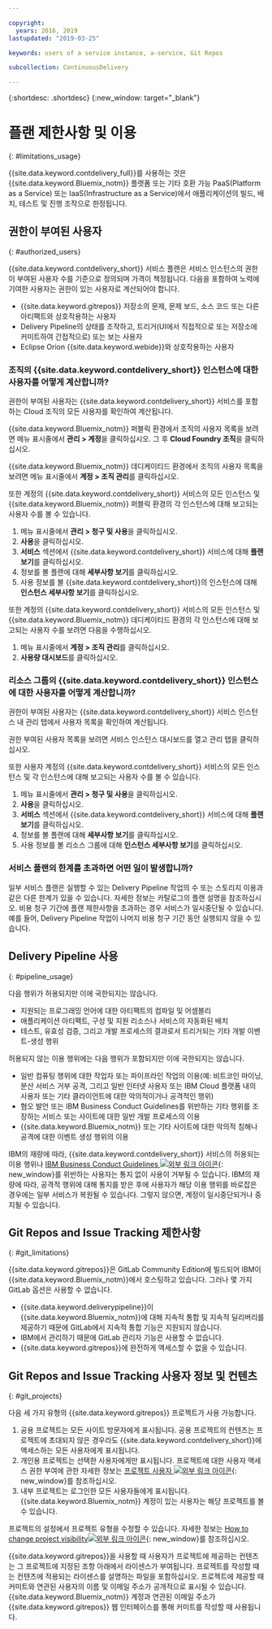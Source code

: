 ```yaml
---

copyright:
  years: 2016, 2019
lastupdated: "2019-03-25"

keywords: users of a service instance, a-service, Git Repos

subcollection: ContinuousDelivery

---
```


{:shortdesc: .shortdesc}
{:new_window: target="_blank"}

# 플랜 제한사항 및 이용
{: #limitations_usage}

{{site.data.keyword.contdelivery_full}}를 사용하는 것은 {{site.data.keyword.Bluemix_notm}} 플랫폼 또는 기타 호환 가능 PaaS(Platform as a Service) 또는 IaaS(Infrastructure as a Service)에서 애플리케이션의 빌드, 배치, 테스트 및 진행 조작으로 한정됩니다.

## 권한이 부여된 사용자
{: #authorized_users}

{{site.data.keyword.contdelivery_short}} 서비스 플랜은 서비스 인스턴스의 권한이 부여된 사용자 수를 기준으로 정의되며 가격이 책정됩니다. 다음을 포함하여 노력에 기여한 사용자는 권한이 있는 사용자로 계산되어야 합니다.

 * {{site.data.keyword.gitrepos}} 저장소의 문제, 문제 보드, 소스 코드 또는 다른 아티팩트와 상호작용하는 사용자
 * Delivery Pipeline의 상태를 조작하고, 트리거(UI에서 직접적으로 또는 저장소에 커미트하여 간접적으로) 또는 보는 사용자
 * Eclipse Orion {{site.data.keyword.webide}}와 상호작용하는 사용자

### 조직의 {{site.data.keyword.contdelivery_short}} 인스턴스에 대한 사용자를 어떻게 계산합니까?

권한이 부여된 사용자는 {{site.data.keyword.contdelivery_short}} 서비스를 포함하는 Cloud 조직의 모든 사용자를 확인하여 계산됩니다.

{{site.data.keyword.Bluemix_notm}} 퍼블릭 환경에서 조직의 사용자 목록을 보려면 메뉴 표시줄에서 **관리 > 계정**을 클릭하십시오. 그 후 **Cloud Foundry 조직**을 클릭하십시오. 

{{site.data.keyword.Bluemix_notm}} 데디케이티드 환경에서 조직의 사용자 목록을 보려면 메뉴 표시줄에서 **계정 > 조직 관리**를 클릭하십시오.

또한 계정의 {{site.data.keyword.contdelivery_short}} 서비스의 모든 인스턴스 및 {{site.data.keyword.Bluemix_notm}} 퍼블릭 환경의 각 인스턴스에 대해 보고되는 사용자 수를 볼 수 있습니다.

1. 메뉴 표시줄에서 **관리 > 청구 및 사용**을 클릭하십시오. 
2. **사용**을 클릭하십시오. 
3. **서비스** 섹션에서 {{site.data.keyword.contdelivery_short}} 서비스에 대해 **플랜 보기**를 클릭하십시오. 
4. 정보를 볼 플랜에 대해 **세부사항 보기**를 클릭하십시오. 
5. 사용 정보를 볼 {{site.data.keyword.contdelivery_short}}의 인스턴스에 대해 **인스턴스 세부사항 보기**를 클릭하십시오. 

또한 계정의 {{site.data.keyword.contdelivery_short}} 서비스의 모든 인스턴스 및 {{site.data.keyword.Bluemix_notm}} 데디케이티드 환경의 각 인스턴스에 대해 보고되는 사용자 수를 보려면 다음을 수행하십시오.

1. 메뉴 표시줄에서 **계정 > 조직 관리**를 클릭하십시오.
2. **사용량 대시보드**를 클릭하십시오.

### 리소스 그룹의 {{site.data.keyword.contdelivery_short}} 인스턴스에 대한 사용자를 어떻게 계산합니까?

권한이 부여된 사용자는 {{site.data.keyword.contdelivery_short}} 서비스 인스턴스 내 관리 탭에서 사용자 목록을 확인하여 계산됩니다.

권한 부여된 사용자 목록을 보려면 서비스 인스턴스 대시보드를 열고 관리 탭을 클릭하십시오.

또한 사용자 계정의 {{site.data.keyword.contdelivery_short}} 서비스의 모든 인스턴스 및 각 인스턴스에 대해 보고되는 사용자 수를 볼 수 있습니다.

1. 메뉴 표시줄에서 **관리 > 청구 및 사용**을 클릭하십시오. 
2. **사용**을 클릭하십시오. 
3. **서비스** 섹션에서 {{site.data.keyword.contdelivery_short}} 서비스에 대해 **플랜 보기**를 클릭하십시오. 
4. 정보를 볼 플랜에 대해 **세부사항 보기**를 클릭하십시오. 
5. 사용 정보를 볼 리소스 그룹에 대해 **인스턴스 세부사항 보기**를 클릭하십시오. 

### 서비스 플랜의 한계를 초과하면 어떤 일이 발생합니까?

일부 서비스 플랜은 실행할 수 있는 Delivery Pipeline 작업의 수 또는 스토리지 이용과 같은 다른 한계가 있을 수 있습니다. 자세한 정보는 카탈로그의 플랜 설명을 참조하십시오. 비용 청구 기간에 플랜 제한사항을 초과하는 경우 서비스가 일시중단될 수 있습니다. 예를 들어, Delivery Pipeline 작업이 나머지 비용 청구 기간 동안 실행되지 않을 수 있습니다.

## Delivery Pipeline 사용
{: #pipeline_usage}

다음 행위가 허용되지만 이에 국한되지는 않습니다.

* 지원되는 프로그래밍 언어에 대한 아티팩트의 컴파일 및 어셈블리
* 애플리케이션 아티팩트, 구성 및 지원 리소스나 서비스의 자동화된 배치
* 테스트, 유효성 검증, 그리고 개발 프로세스의 결과로서 트리거되는 기타 개발 이벤트-생성 행위

허용되지 않는 이용 행위에는 다음 행위가 포함되지만 이에 국한되지는 않습니다.

* 일반 컴퓨팅 행위에 대한 작업자 또는 파이프라인 작업의 이용(예: 비트코인 마이닝, 분산 서비스 거부 공격, 그리고 일반 인터넷 사용자 또는 IBM Cloud 플랫폼 내의 사용자 또는 기타 클라이언트에 대한 악의적이거나 공격적인 행위)
* 혐오 발언 또는 IBM Business Conduct Guidelines를 위반하는 기타 행위를 조장하는 서비스 또는 사이트에 대한 일반 개발 프로세스의 이용
* {{site.data.keyword.Bluemix_notm}} 또는 기타 사이트에 대한 악의적 침해나 공격에 대한 이벤트 생성 행위의 이용

IBM의 재량에 따라, {{site.data.keyword.contdelivery_short}} 서비스의 허용되는 이용 행위나 [IBM Business Conduct Guidelines ![외부 링크 아이콘](../../icons/launch-glyph.svg "외부 링크 아이콘")](https://www.ibm.com/investor/governance/business-conduct-guidelines.html){: new_window}를 위반하는 사용자는 통지 없이 사용이 거부될 수 있습니다. IBM의 재량에 따라, 공격적 행위에 대해 통지를 받은 후에 사용자가 해당 이용 행위를 바로잡은 경우에는 일부 서비스가 복원될 수 있습니다. 그렇지 않으면, 계정이 일시중단되거나 중지될 수 있습니다.

## Git Repos and Issue Tracking 제한사항
{: #git_limitations}

{{site.data.keyword.gitrepos}}은 GitLab Community Edition에 빌드되어 IBM이 {{site.data.keyword.Bluemix_notm}}에서 호스팅하고 있습니다. 그러나 몇 가지 GitLab 옵션은 사용할 수 없습니다.

 * {{site.data.keyword.deliverypipeline}}이 {{site.data.keyword.Bluemix_notm}}에 대해 지속적 통합 및 지속적 딜리버리를 제공하기 때문에 GitLab에서 지속적 통합 기능은 지원되지 않습니다.
 * IBM에서 관리하기 때문에 GitLab 관리자 기능은 사용할 수 없습니다.
 * {{site.data.keyword.gitrepos}}에 완전하게 액세스할 수 없을 수 있습니다.

## Git Repos and Issue Tracking 사용자 정보 및 컨텐츠
{: #git_projects}

다음 세 가지 유형의 {{site.data.keyword.gitrepos}} 프로젝트가 사용 가능합니다.

  1. 공용 프로젝트는 모든 사이트 방문자에게 표시됩니다. 공용 프로젝트의 컨텐츠는 프로젝트에 초대되지 않은 경우라도 {{site.data.keyword.contdelivery_short}}에 액세스하는 모든 사용자에게 표시됩니다.
  2. 개인용 프로젝트는 선택한 사용자에게만 표시됩니다. 프로젝트에 대한 사용자 액세스 권한 부여에 관한 자세한 정보는 [프로젝트 사용자 ![외부 링크 아이콘](../../icons/launch-glyph.svg "외부 링크 아이콘")](https://git.ng.bluemix.net/help/workflow/add-user/add-user.md){: new_window}를 참조하십시오. 
  3. 내부 프로젝트는 로그인한 모든 사용자들에게 표시됩니다. {{site.data.keyword.Bluemix_notm}} 계정이 있는 사용자는 해당 프로젝트를 볼 수 있습니다.

프로젝트의 설정에서 프로젝트 유형을 수정할 수 있습니다. 자세한 정보는 [How to change project visibility![외부 링크 아이콘](../../icons/launch-glyph.svg "외부 링크 아이콘")](https://git.ng.bluemix.net/help/public_access/public_access#how-to-change-project-visibility){: new_window}를 참조하십시오.

{{site.data.keyword.gitrepos}}을 사용할 때 사용자가 프로젝트에 제공하는 컨텐츠는 그 프로젝트에 지정된 조항 아래에서 라이센스가 부여됩니다. 프로젝트를 작성할 때는 컨텐츠에 적용되는 라이센스를 설명하는 파일을 포함하십시오. 프로젝트에 제공할 때 커미트와 연관된 사용자의 이름 및 이메일 주소가 공개적으로 표시될 수 있습니다. {{site.data.keyword.Bluemix_notm}} 계정과 연관된 이메일 주소가 {{site.data.keyword.gitrepos}} 웹 인터페이스를 통해 커미트를 작성할 때 사용됩니다.

<!-- ###Privacy with Git Repos and Issue Tracking profiles -->

<!-- A few features of {{site.data.keyword.gitrepos}} require the use of a profile page that publicly displays information that you provide. You give IBM the following permissions: -->

  <!-- a. Make the information in your profile&mdash;such as your name, email, picture, bio, social media links, and user activity&mdash;visible to other users of the service. -->

  <!-- b. Publicly disclose your name and other public information and activities that are associated with your use of the service, or otherwise publicize the fact that you are a user of the service, without any further notice to you. -->

<!-- The email address that is associated with your profile page is derived from your {{site.data.keyword.Bluemix_notm}} account details. To modify the email address that is displayed on your profile page, modify your {{site.data.keyword.Bluemix_notm}} account. -->

<!-- ## Deprecated services
{: #deprecated_services} -->

<!--{{site.data.keyword.trackplan}} and {{site.data.keyword.deliverypipeline}} Classic, which are part of IBM Bluemix {{site.data.keyword.jazzhub_short}} (JazzHub), are being retired. For more information, see [Track & Plan Retirement ![External link icon](../../icons/launch-glyph.svg "External link icon")](https://www.ibm.com/blogs/bluemix/2017/04/track-plan-retirement/){: new_window} and [Delivery Pipeline Retirement ![External link icon](../../icons/launch-glyph.svg "External link icon")](https://www.ibm.com/blogs/bluemix/2017/04/delivery-pipeline-retirement/){: new_window}. -->

<!-- Starting on May 25, no new JazzHub projects can be created. Through automatic rolling upgrades, JazzHub projects will be upgraded to {{site.data.keyword.contdelivery_short}} toolchains. The JazzHub site will be removed from service in early July. For more information about the upgrade, see [Upgrading JazzHub project to Bluemix Continuous Delivery toolchains ![External link icon](../../icons/launch-glyph.svg "External link icon")](https://developer.ibm.com/devops-services/2017/4/18/upgrading-jazzhub-projects-bluemix-continuous-delivery-toolchains/){: new_window} -->

